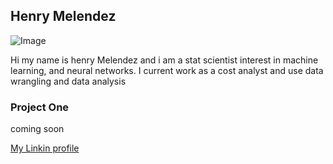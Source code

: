 ## Henry Melendez
![Image](C:\Users\Henryomar\Downloads\Snapchat-1718751376)

Hi my name is henry Melendez and i am a stat scientist interest in machine learning, and neural networks. I current work as a cost analyst and use data wrangling and data analysis 



### Project One
coming soon 




[My Linkin profile](https://www.linkedin.com/in/henrymelendez/)



